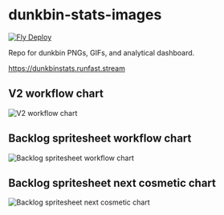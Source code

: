 # dunkbin-stats-images
[![Fly Deploy](https://github.com/WUOTE/dunkbin-stats-images/actions/workflows/main.yml/badge.svg?branch=main)](https://github.com/WUOTE/dunkbin-stats-images/actions/workflows/main.yml)

Repo for dunkbin PNGs, GIFs, and analytical dashboard.

https://dunkbinstats.runfast.stream

## V2 workflow chart
![V2 workflow chart](https://github.com/WUOTE/dunkbin-stats-images/assets/106106310/11b67e44-f96f-4fd2-9085-ab942fece0dc)

## Backlog spritesheet workflow chart
![Backlog spritesheet workflow chart](https://github.com/WUOTE/dunkbin-stats-images/assets/106106310/fe28b665-699f-478e-a043-f3280a6b30b3)

## Backlog spritesheet next cosmetic chart
![Backlog spritesheet next cosmetic chart](https://github.com/WUOTE/dunkbin-stats-images/assets/106106310/708b3171-58e9-4b92-9bd7-26fd62da4ca5)
